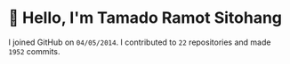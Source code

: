 # :wave: Hello, I'm Tamado Ramot Sitohang

I joined GitHub on `04/05/2014`. I contributed to `22` repositories and made `1952` commits.
